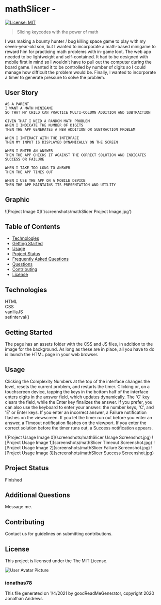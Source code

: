 # mathSlicer - 
[![License: MIT](https://img.shields.io/badge/License-MIT-yellow.svg)](https://opensource.org/licenses/MIT)

> Slicing keycodes with the power of math

I was making a bounty hunter / bug killing space game to play with my seven-year-old son, but I wanted to incorporate a math-based minigame to reward him for practicing math problems with in-game loot.
The web app needed to be lightweight and self-contained. It had to be designed with mobile first in mind so I wouldn't have to pull out the computer during the board game. I wanted it to be controlled by number of digits so I could manage how difficult the problem would be. Finally, I wanted to incorporate a timer to generate pressure to solve the problem.


## User Story

```
AS A PARENT 
I WANT A MATH MINIGAME
SO THAT MY CHILD CAN PRACTICE MULTI-COLUMN ADDITION AND SUBTRACTION
```

```
GIVEN THAT I NEED A RANDOM MATH PROBLEM
WHEN I INDICATE THE NUMBER OF DIGITS
THEN THE APP GENERATES A NEW ADDITION OR SUBTRACTION PROBLEM

WHEN I INTERACT WITH THE INTERFACE
THEN MY INPUT IS DISPLAYED DYNAMICALLY ON THE SCREEN

WHEN I ENTER AN ANSWER
THEN THE APP CHECKS IT AGAINST THE CORRECT SOLUTION AND INDICATES SUCCESS OR FAILURE

WHEN I TAKE TOO LONG TO ANSWER
THEN THE APP TIMES OUT

WHEN I USE THE APP ON A MOBILE DEVICE
THEN THE APP MAINTAINS ITS PRESENTATION AND UTILITY
```
            


## Graphic
![Project Image 0]('/screenshots/mathSlicer Project Image.jpg')

## Table of Contents
* [Technologies](#Technologies)
* [Getting Started](#Getting)
* [Usage](#Usage)
* [Project Status](#Project)
* [Frequently Asked Questions](#FAQ)
* [Questions](#Additional)
* [Contributing](#Contributing)
* [License](#License)
## Technologies
HTML\
CSS\
vanillaJS\
setInterval()

## Getting Started
The page has an assets folder with the CSS and JS files, in addition to the image for the background. As long as these are in place, all you have to do is launch the HTML page in your web browser.


## Usage
Clicking the Complexity Numbers at the top of the interface changes the level, resets the current problem, and restarts the timer. Clicking or, on a touchscreen device, tapping the keys in the bottom half of the interface enters digits in the answer field, which updates dynamically. The 'C' key clears the field, while the Enter key finalizes the answer. If you prefer, you can also use the keyboard to enter your answer: the number keys, 'C', and 'E' or Enter keys.
If you enter an incorrect answer, a Failure notification flashes on the viewscreen. If you let the timer run out before you enter an answer, a Timeout notification flashes on the viewport. If you enter the correct solution before the timer runs out, a Success notification appears.

![Project Usage Image 0](screenshots/mathSlicer Usage Screenshot.jpg)
![Project Usage Image 1](screenshots/mathSlicer Timeout Screenshot.jpg)
![Project Usage Image 2](screenshots/mathSlicer Failure Screenshot.jpg)
![Project Usage Image 3](screenshots/mathSlicer Success Screenshot.jpg)

## Project Status
Finished


## Additional Questions
Message me.

## Contributing
Contact us for guidelines on submitting contributions.

## License
This project is licensed under the The MIT License.

![User Avatar Picture](https://avatars1.githubusercontent.com/u/61706660?v=4)
### ionathas78

This file generated on 1/4/2021 by goodReadMeGenerator, copyright 2020 Jonathan Andrews

